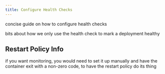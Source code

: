 ```yaml
---
title: Configure Health Checks
---
```


concise guide on how to configure health checks

bits about how we only use the health check to mark a deployment healthy

## Restart Policy Info

if you want monitoring, you would need to set it up manually and have the container exit with a non-zero code, to have the restart policy do its thing